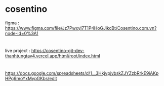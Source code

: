 # cosentino
figma : https://www.figma.com/file/Jz7PwxyI7T1P4HoGJikcBt/Cosentino.com.vn?node-id=0%3A1
#
live project : https://cosentino-git-dev-thanhtungtav4.vercel.app/html/root/index.html
# 
https://docs.google.com/spreadsheets/d/1__3HkjvpjvbskZJYZzbRrkE9iAKpHPg6moYxMypGKbs/edit
